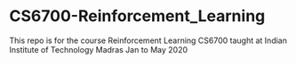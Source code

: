 # CS6700-Reinforcement_Learning
This repo is for the course Reinforcement Learning CS6700 taught at Indian Institute of Technology Madras Jan to May 2020 
